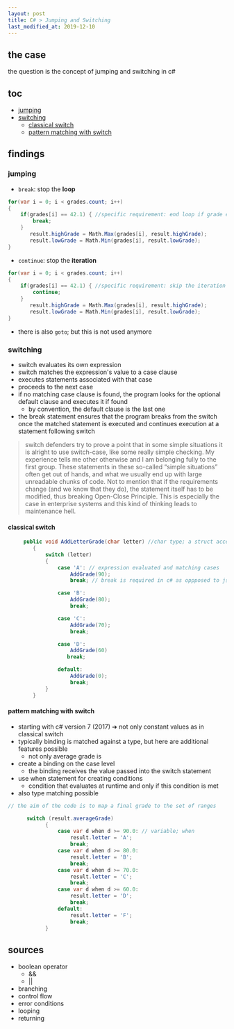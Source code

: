 ```yaml
---
layout: post
title: C# > Jumping and Switching
last_modified_at: 2019-12-10
---
```

## the case	
the question is the concept of jumping and switching in c#

## toc
<!-- TOC -->

- [jumping](#jumping)
- [switching](#switching)
    - [classical switch](#classical-switch)
    - [pattern matching with switch](#pattern-matching-with-switch)

<!-- /TOC -->

## findings
### jumping
* `break`: stop the **loop**

```c#
for(var i = 0; i < grades.count; i++) 
{
    if(grades[i] == 42.1) { //specific requirement: end loop if grade equals 42.1 
        break;
    }
       result.highGrade = Math.Max(grades[i], result.highGrade);
       result.lowGrade = Math.Min(grades[i], result.lowGrade);
}
```

* `continue`: stop the **iteration**

```c#
for(var i = 0; i < grades.count; i++) 
{
    if(grades[i] == 42.1) { //specific requirement: skip the iteration if grade equals 42.1 
        continue;
    }
       result.highGrade = Math.Max(grades[i], result.highGrade);
       result.lowGrade = Math.Min(grades[i], result.lowGrade);
}
```

* there is also `goto`; but this is not used anymore

### switching
* switch evaluates its own expression
* switch matches the expression's value to a case clause
* executes statements associated with that case
* proceeds to the next case
* if no matching case clause is found, the program looks for the optional default clause and executes it if found
    * by convention, the default clause is the last one
* the  break statement ensures that the program breaks from the switch once the matched statement is executed and continues execution at a statement following switch
 
> switch defenders try to prove a point that in some simple situations it is alright to use switch-case, like some really simple checking. My experience tells me other otherwise and I am belonging fully to the first group. These statements in these so-called “simple situations” often get out of hands, and what we usually end up with large unreadable chunks of code. Not to mention that if the requirements change (and we know that they do), the statement itself has to be modified, thus breaking Open-Close Principle. This is especially the case in enterprise systems and this kind of thinking leads to maintenance hell.

#### classical switch
```c#
     public void AddLetterGrade(char letter) //char type; a struct accepting single character
        {
            switch (letter) 
            {
                case 'A': // expression evaluated and matching cases
                    AddGrade(90);
                    break; // break is required in c# as oppposed to js

                case 'B':
                    AddGrade(80);
                    break;

                case 'C':
                    AddGrade(70);
                    break;

                case 'D':
                    AddGrade(60)
                   break;

                default:
                    AddGrade(0);
                    break;
            }
        }

```

#### pattern matching with switch
* starting with c# version 7 (2017) ➔ not only constant values as in classical switch
* typically binding is matched against a type, but here are additional features possible
    * not only average grade is 
* create a binding on the case level
    * the binding receives the value passed into the switch statement
* use when statement for creating conditions
    * condition that evaluates at runtime and only if this condition is met
* also type matching possible

```c#
// the aim of the code is to map a final grade to the set of ranges 

      switch (result.averageGrade)
            {
                case var d when d >= 90.0: // variable; when
                    result.letter = 'A';
                    break;
                case var d when d >= 80.0:
                    result.letter = 'B';
                    break;
                case var d when d >= 70.0:
                    result.letter = 'C';
                    break;
                case var d when d >= 60.0:
                    result.letter = 'D';
                    break;
                default:
                    result.letter = 'F';
                    break;
            }
```
 
## sources
* boolean operator
    * &&
    * || 
* branching
* control flow
* error conditions
* looping
* returning

